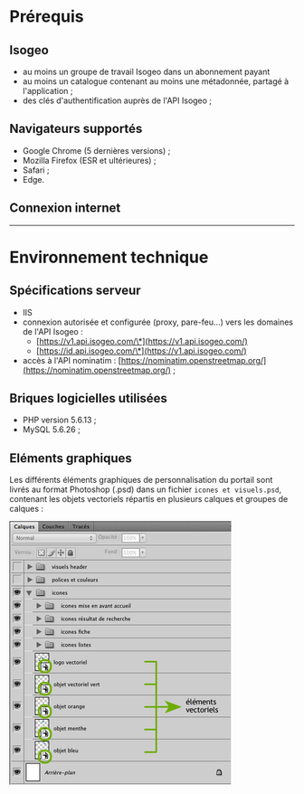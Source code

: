 # Prérequis

## Isogeo

* au moins un groupe de travail Isogeo dans un abonnement payant
* au moins un catalogue contenant au moins une métadonnée, partagé à l'application ;
* des clés d'authentification auprès de l'API Isogeo ;

## Navigateurs supportés

* Google Chrome \(5 dernières versions\) ;
* Mozilla Firefox \(ESR et ultérieures\) ;
* Safari ;
* Edge.

## Connexion internet

---

# Environnement technique

## Spécifications serveur

* IIS
* connexion autorisée et configurée \(proxy, pare-feu...\) vers les domaines de l'API Isogeo :
  * [https://v1.api.isogeo.com/\*](https://v1.api.isogeo.com/)
  * [https://id.api.isogeo.com/\*](https://v1.api.isogeo.com/)
* accès à l'API nominatim : [https://nominatim.openstreetmap.org/](https://nominatim.openstreetmap.org/) ;

## Briques logicielles utilisées

* PHP version 5.6.13 ;
* MySQL 5.6.26 ;

## Eléments graphiques

Les différents éléments graphiques de personnalisation du portail sont livrés au format Photoshop \(.psd\) dans un fichier `icones et visuels.psd`, contenant les objets vectoriels répartis en plusieurs calques et groupes de calques :

!["Aperçu des calques Photoshop dans le fichier tranmis"](/assets/tech_graphics_psd.png)

